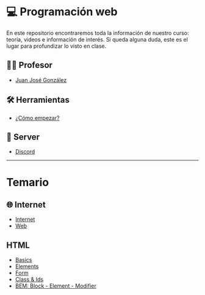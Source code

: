 # 💻 Programación web
En este repositorio encontraremos toda la información de nuestro curso: teoría, videos e información de interés.
Si queda alguna duda, este es el lugar para profundizar lo visto en clase.

## 🧑‍🏫 Profesor
- [Juan José González](https://github.com/jujogi/202210-web/blob/main/juanjogonzalez.md)

## 🛠️ Herramientas
- [¿Cómo empezar?](https://github.com/jujogi/202210-web/blob/main/tools.md)

## 💬 Server
- [Discord](https://discord.gg/vgu2ejV6)

---

# Temario

## 🌐 Internet
- [Internet](https://github.com/jujogi/202210-web/blob/main/basics/01-internet.md)
- [Web](https://github.com/jujogi/202210-web/blob/main/basics/02-web.md)

## HTML
- [Basics](https://github.com/jujogi/202210-web/blob/main/html/01-html-basics.md)
- [Elements](https://github.com/jujogi/202210-web/blob/main/html/02-html-elements.md)
- [Form](https://github.com/jujogi/202210-web/blob/main/html/03-html-forms.md)
- [Class & Ids](https://github.com/jujogi/202210-web/blob/main/html/04-html-class-id.md)
- [BEM: Block - Element - Modifier](https://github.com/jujogi/202210-web/blob/main/html/05-html-bem.md)

